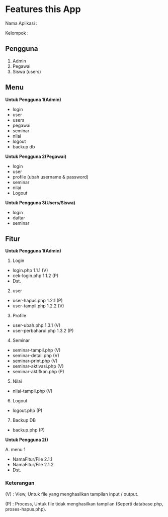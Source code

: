 # Features this App

Nama Aplikasi :

Kelompok :

## Pengguna

1. Admin
2. Pegawai
3. Siswa (users)

## Menu

**Untuk Pengguna 1(Admin)**

- login
- user
- users
- pegawai
- seminar
- nilai
- logout
- backup db

**Untuk Pengguna 2(Pegawai)**

- login
- user
- profile (ubah username & password)
- seminar
- nilai
- Logout

**Untuk Pengguna 3(Users/Siswa)**

- login
- daftar
- seminar

## Fitur

**Untuk Pengguna 1(Admin)**

1. Login

- login.php 1.1.1 (V)
- cek-login.php 1.1.2 (P)
- Dst.

2. user

- user-hapus.php 1.2.1 (P)
- user-tampil.php 1.2.2 (V)

3. Profile

- user-ubah.php 1.3.1 (V)
- user-perbaharui.php 1.3.2 (P)

4. Seminar

- seminar-tampil.php (V)
- seminar-detail.php (V)
- seminar-print.php (V)
- seminar-aktivasi.php (V)
- seminar-aktifkan.php (P)

5. Nilai

- nilai-tampil.php (V)

6. Logout

- logout.php (P)

7. Backup DB

- backup.php (P)

**Untuk Pengguna 2()**

A. menu 1

- NamaFitur/File 2.1.1
- NamaFitur/File 2.1.2
- Dst.

### Keterangan

(V) : View, Untuk file yang menghasilkan tampilan input / output.

(P) : Process, Untuk file tidak menghasilkan tampilan (Seperti database.php, proses-hapus.php).
